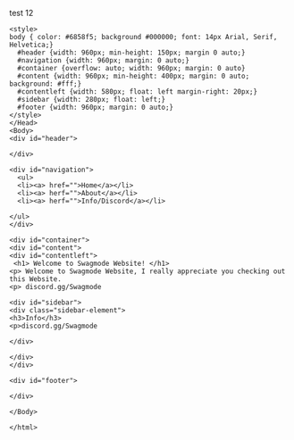 test 12
<html>
  <Head>
    <title> Swagmode </title>
    
    <style>
    body { color: #6858f5; background #000000; font: 14px Arial, Serif, Helvetica;}
      #header {width: 960px; min-height: 150px; margin 0 auto;}
      #navigation {width: 960px; margin: 0 auto;}
      #container {overflow: auto; width: 960px; margin: 0 auto}
      #content {width: 960px; min-height: 400px; margin: 0 auto; background: #fff;}
      #contentleft {width: 580px; float: left margin-right: 20px;}
      #sidebar {width: 280px; float: left;}
      #footer {width: 960px; margin: 0 auto;}
    </style>
    </Head>
    <Body>
    <div id="header">
    
    </div>
    
    <div id="navigation">    
      <ul>
      <li><a> href="">Home</a></li>
      <li><a> herf="">About</a></li>
      <li><a> herf="">Info/Discord</a></li>

    </ul>
    </div>

    <div id="container">
    <div id="content">
    <div id="contentleft">
     <h1> Welcome to Swagmode Website! </h1>
    <p> Welcome to Swagmode Website, I really appreciate you checking out this Website.
    <p> discord.gg/Swagmode
   </div>
    
    <div id="sidebar">
    <div class="sidebar-element">
    <h3>Info</h3>
    <p>discord.gg/Swagmode
    
    </div>

    </div>
    </div>
    
    <div id="footer">
    
    </div>
    
    </Body>
    
    </html>
